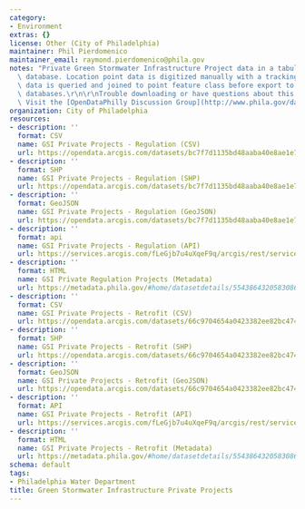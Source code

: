 ```yaml
---
category:
- Environment
extras: {}
license: Other (City of Philadelphia)
maintainer: Phil Pierdomenico
maintainer_email: raymond.pierdomenico@phila.gov
notes: "Private Green Stormwater Infrastructure Project data in a tabular relational\
  \ database. Location point data is digitized manually with a tracking number. Tabular\
  \ data is queried and joined to point feature class before export to GEODB2 SDE\
  \ databases.\r\n\r\nTrouble downloading or have questions about this City dataset?\
  \ Visit the [OpenDataPhilly Discussion Group](http://www.phila.gov/data/discuss/)"
organization: City of Philadelphia
resources:
- description: ''
  format: CSV
  name: GSI Private Projects - Regulation (CSV)
  url: https://opendata.arcgis.com/datasets/bc7f7d1135bd48aaba40e8ae1e7ae350_0.csv
- description: ''
  format: SHP
  name: GSI Private Projects - Regulation (SHP)
  url: https://opendata.arcgis.com/datasets/bc7f7d1135bd48aaba40e8ae1e7ae350_0.zip
- description: ''
  format: GeoJSON
  name: GSI Private Projects - Regulation (GeoJSON)
  url: https://opendata.arcgis.com/datasets/bc7f7d1135bd48aaba40e8ae1e7ae350_0.geojson
- description: ''
  format: api
  name: GSI Private Projects - Regulation (API)
  url: https://services.arcgis.com/fLeGjb7u4uXqeF9q/arcgis/rest/services/GSI_Private_Projects_Regs/FeatureServer/0/query?outFields=*&where=1%3D1
- description: ''
  format: HTML
  name: GSI Private Regulation Projects (Metadata)
  url: https://metadata.phila.gov/#home/datasetdetails/5543864320583086178c4e6f/representationdetails/56eacd1e6025b39f1faada86/
- description: ''
  format: CSV
  name: GSI Private Projects - Retrofit (CSV)
  url: https://opendata.arcgis.com/datasets/66c9704654a0423382ee82bc4741d3ca_0.csv
- description: ''
  format: SHP
  name: GSI Private Projects - Retrofit (SHP)
  url: https://opendata.arcgis.com/datasets/66c9704654a0423382ee82bc4741d3ca_0.zip
- description: ''
  format: GeoJSON
  name: GSI Private Projects - Retrofit (GeoJSON)
  url: https://opendata.arcgis.com/datasets/66c9704654a0423382ee82bc4741d3ca_0.geojson
- description: ''
  format: API
  name: GSI Private Projects - Retrofit (API)
  url: https://services.arcgis.com/fLeGjb7u4uXqeF9q/arcgis/rest/services/GSI_Private_Projects_Retrofit/FeatureServer/0/query?outFields=*&where=1%3D1
- description: ''
  format: HTML
  name: GSI Private Projects - Retrofit (Metadata)
  url: https://metadata.phila.gov/#home/datasetdetails/5543864320583086178c4e6f/representationdetails/56eac614811ca6960530c8bc/
schema: default
tags:
- Philadelphia Water Department
title: Green Stormwater Infrastructure Private Projects
---
```

